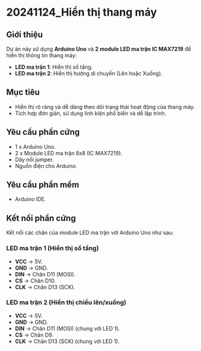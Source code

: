 # 20241124_Hiển thị thang máy

## Giới thiệu
Dự án này sử dụng **Arduino Uno** và **2 module LED ma trận IC MAX7219** để hiển thị thông tin thang máy:
- **LED ma trận 1**: Hiển thị số tầng.
- **LED ma trận 2**: Hiển thị hướng di chuyển (Lên hoặc Xuống).

## Mục tiêu
- Hiển thị rõ ràng và dễ dàng theo dõi trạng thái hoạt động của thang máy.
- Tích hợp đơn giản, sử dụng linh kiện phổ biến và dễ lập trình.

## Yêu cầu phần cứng
- 1 x Arduino Uno.
- 2 x Module LED ma trận 8x8 (IC MAX7219).
- Dây nối jumper.
- Nguồn điện cho Arduino.

## Yêu cầu phần mềm
- Arduino IDE.

## Kết nối phần cứng
Kết nối các chân của module LED ma trận với Arduino Uno như sau:

### LED ma trận 1 (Hiển thị số tầng)
- **VCC** → 5V.
- **GND** → GND.
- **DIN** → Chân D11 (MOSI).
- **CS** → Chân D10.
- **CLK** → Chân D13 (SCK).

### LED ma trận 2 (Hiển thị chiều lên/xuống)
- **VCC** → 5V.
- **GND** → GND.
- **DIN** → Chân D11 (MOSI) (chung với LED 1).
- **CS** → Chân D9.
- **CLK** → Chân D13 (SCK) (chung với LED 1).